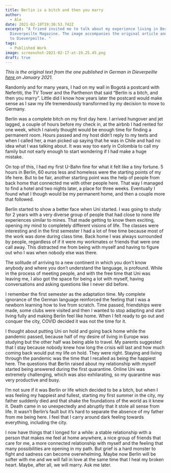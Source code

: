 ```yaml
---
title: Berlin is a bitch and then you marry
author:
  - Ale
date: 2021-02-18T19:30:53.742Z
excerpt: "A friend invited me to talk about my experience living in Berlin for
  Dieverpeilte Magazine. The image accompanies the original article and belongs
  to Dieverpeilte. "
tags:
  - Published Work
image: screenshot-2021-02-17-at-19.25.45.png
draft: true
---
```

*This is the original text from the one published in German in Dieverpeilte [here ](https://dieverpeilte.de/berlin-is-a-bitch-and-then-you-marry/)on January 2021.* 

Randomly and for many years, I had on my wall in Bogotá a postcard with Nefertiti, the TV Tower and the Parthenon that said “Berlin is a bitch, and then you marry”. Little did I know how years later the postcard would make sense as I saw my life tremendously transformed by my decision to move to Germany.

Berlin was a complete bitch on my first day here. I arrived hungover and jet lagged, a couple of hours before my check in, at the airbnb I had rented for one week, which I naively thought would be enough time for finding a permanent room. Hours passed and my host didn’t reply to my texts and when I called her, a man picked up saying that he was in Chile and had no idea what I was talking about. It was way too early in Colombia to call my family but not early enough to start wondering if I had make a huge mistake. 

On top of this, I had my first U-Bahn fine for what it felt like a tiny fortune. 5 hours in Berlin, 60 euros less and homeless were the starting points of my life here. But to be fair, another starting point was the help of people from back home that connected me with other people here. That way I managed to find a hotel and two nights later, a place for three weeks. Eventually I found what I though would be my permanent home, and then a couple more that followed. 

Berlin started to show a better face when Uni started. I was going to study for 2 years with a very diverse group of people that had close to none life experiences similar to mines. That made getting to know them exciting, opening my mind to completely different visions of life. The classes were interesting and in the first semester I had a lot of free time because most of the work was done during class time. Back home I was always surrounded by people, regardless of if it were my workmates or friends that were one call away. This distracted me from being with myself and having to figure out who I was when nobody else was there. 

The solitude of arriving to a new continent in which you don’t know anybody and where you don’t understand the language, is profound. While in the process of meeting people, and with the free time that Uni was leaving me, I also got the space for being a lot with myself, having conversations and asking questions like I never did before.

I remember the first semester as the adaptation time. My complete ignorance of the German language reinforced the feeling that I was a newborn learning how to live from scratch. Time passed, friendships were made, some clubs were visited and then I wanted to stop adapting and start living fully and making Berlin feel like home. When I felt ready to go out and conquer the city, COVID decided it was not the time for it. 

I thought about putting Uni on hold and going back home while the pandemic passed, because half of my desire of living in Europe was studying but the other half was being able to travel. My parents suggested that I stay because nobody knew how long the crisis will last and how much coming back would put my life on hold. They were right. Staying and living through the pandemic was the time that I recalled as being the happiest here. The questions that Berlin raised about my relationship with myself started being answered during the first quarantine. Online Uni was extremely challenging, which was also exhilarating, so my quarantine was very productive and busy. 

I’m not sure if it was Berlin or life which decided to be a bitch, but when I was feeling my happiest and fullest, starting my first summer in the city, my father suddenly died and that shake the foundations of the world as it knew it. Death came in so unexpectedly and abruptly that it stole all sense from life. It wasn’t Berlin’s fault but it’s hard to separate the absence of my father from me being here. I feel that I carry around dark feeling towards everything, including the city. 

I now have things that I longed for a while: a stable relationship with a person that makes me feel at home anywhere, a nice group of friends that care for me, a more connected relationship with myself and the feeling that many possibilities are opening in my path. But grief is a hard monster to fight and sadness can become overwhelming. Maybe now Berlin will be softer with me and we will fall in love at the same time that I heal my broken heart. Maybe, after all, we will marry. Ask me later.